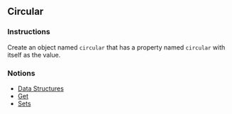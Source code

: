 ## Circular

### Instructions

Create an object named `circular` that has a property named `circular` with itself as the value.

### Notions

- [Data Structures](https://nan-academy.github.io/js-training/examples/data-structures.js)
- [Get](https://nan-academy.github.io/js-training/examples/get.js)
- [Sets](https://nan-academy.github.io/js-training/examples/set.js)
